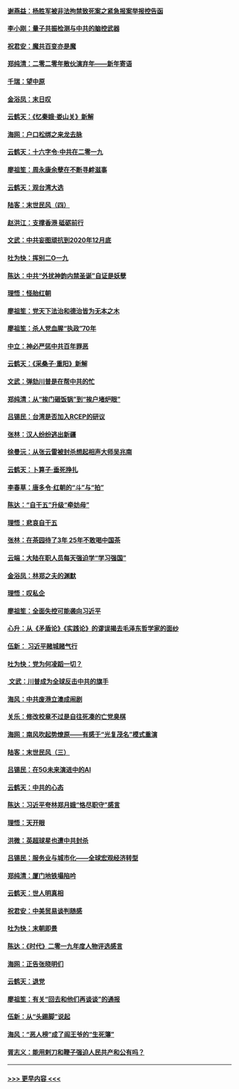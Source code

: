 #### [谢燕益：杨胜军被非法拘禁致死案之紧急报案举报控告函](../pages/nsc993/n11756134.md?t=01020333) 
#### [李小刚：量子共振检测与中共的脑控武器](../pages/nsc993/n11754518.md?t=01020333) 
#### [祝君安：魔共百变亦是魔](../pages/nsc993/n11754469.md?t=01020333) 
#### [郑纯清：二零二零年散伙演弃年——新年寄语](../pages/nsc993/n11754195.md?t=01020333) 
#### [千瑞：望中原](../pages/nsc993/n11754159.md?t=01020333) 
#### [金浴凤：末日叹](../pages/nsc993/n11752359.md?t=01020333) 
#### [云鹤天：《忆秦娥‧娄山关》新解](../pages/nsc993/n11752348.md?t=01020333) 
#### [海网：户口松绑之来龙去脉](../pages/nsc993/n11752328.md?t=01020333) 
#### [云鹤天：十六字令‧中共在二零一九](../pages/nsc993/n11752305.md?t=01020333) 
#### [廖祖笙：周永康余孽在不断寻衅滋事](../pages/nsc993/n11751013.md?t=01020333) 
#### [云鹤天：观台湾大选](../pages/nsc993/n11751007.md?t=01020333) 
#### [陆客：末世民风（四）](../pages/nsc993/n11749203.md?t=01020333) 
#### [赵洪江：支撑香港 砥砺前行](../pages/nsc993/n11748482.md?t=01020333) 
#### [文武：中共妄图顽抗到2020年12月底](../pages/nsc993/n11748446.md?t=01020333) 
#### [吐为快：挥别二O一九](../pages/nsc993/n11748411.md?t=01020333) 
#### [陈达：中共“外扰神韵内禁圣诞”自证是妖孽](../pages/nsc993/n11748226.md?t=01020333) 
#### [理悟：怪胎红朝](../pages/nsc993/n11748206.md?t=01020333) 
#### [廖祖笙：党天下法治和德治皆为无本之木](../pages/nsc993/n11748135.md?t=01020333) 
#### [廖祖笙：杀人党血腥“执政”70年](../pages/nsc993/n11745144.md?t=01020333) 
#### [中立：神必严惩中共百年罪恶](../pages/nsc993/n11744970.md?t=01020333) 
#### [云鹤天：《采桑子‧重阳》新解](../pages/nsc993/n11744948.md?t=01020333) 
#### [文武：弹劾川普是在帮中共的忙](../pages/nsc993/n11744758.md?t=01020333) 
#### [郑纯清：从“挨门砸饭锅”到“挨户堵炉眼”](../pages/nsc993/n11744745.md?t=01020333) 
#### [吕锡民：台湾是否加入RCEP的研议](../pages/nsc993/n11744701.md?t=01020333) 
#### [张林：汉人纷纷逃出新疆](../pages/nsc993/n11743530.md?t=01020333) 
#### [徐曼沅：从张云雷被封杀想起相声大师吴兆南](../pages/nsc993/n11741816.md?t=01020333) 
#### [云鹤天：卜算子‧垂死挣扎](../pages/nsc993/n11739956.md?t=01020333) 
#### [李春草：唐多令‧红朝的“斗”与“拍”](../pages/nsc993/n11739830.md?t=01020333) 
#### [陈达：“自干五”升级“牵妨母”](../pages/nsc993/n11739724.md?t=01020333) 
#### [理悟：悲哀自干五](../pages/nsc993/n11739547.md?t=01020333) 
#### [张林：在茶园待了3年 25年不敢喝中国茶](../pages/nsc993/n11739240.md?t=01020333) 
#### [云端：大陆在职人员每天强迫学“学习强国”](../pages/nsc993/n11738735.md?t=01020333) 
#### [金浴凤：林郑之夫的渊默](../pages/nsc993/n11737735.md?t=01020333) 
#### [理悟：叹私企](../pages/nsc993/n11737715.md?t=01020333) 
#### [廖祖笙：全面失控可能袭向习近平](../pages/nsc993/n11737704.md?t=01020333) 
#### [心升：从《矛盾论》《实践论》的谬误揭去毛泽东哲学家的面纱](../pages/nsc993/n11736962.md?t=01020333) 
#### [伍新： 习近平赌城赌气行](../pages/nsc993/n11736929.md?t=01020333) 
#### [吐为快：党为何凌蹈一切？](../pages/nsc993/n11736915.md?t=01020333) 
#### [ 文武：川普成为全球反击中共的旗手](../pages/nsc993/n11736882.md?t=01020333) 
#### [海风：中共废港立澳成闹剧](../pages/nsc993/n11735857.md?t=01020333) 
#### [关乐：修改校章不过是自往死凑的亡党臭棋](../pages/nsc993/n11735097.md?t=01020333) 
#### [海网：南风吹起势燎原——有感于“光复茂名”模式重演](../pages/nsc993/n11732308.md?t=01020333) 
#### [陆客：末世民风（三）](../pages/nsc993/n11732211.md?t=01020333) 
#### [吕锡民：在5G未来演进中的AI](../pages/nsc993/n11730010.md?t=01020333) 
#### [云鹤天：中共的心态](../pages/nsc993/n11729906.md?t=01020333) 
#### [陈达：习近平夸林郑月娥“恪尽职守”感言](../pages/nsc993/n11729881.md?t=01020333) 
#### [理悟：天开眼](../pages/nsc993/n11729699.md?t=01020333) 
#### [洪微：英超球星也遭中共封杀](../pages/nsc993/n11727243.md?t=01020333) 
#### [吕锡民：服务业与城市化——全球宏观经济转型](../pages/nsc993/n11725845.md?t=01020333) 
#### [郑纯清：厦门地铁塌陷吟](../pages/nsc993/n11725813.md?t=01020333) 
#### [云鹤天：世人明真相](../pages/nsc993/n11725621.md?t=01020333) 
#### [祝君安：中美贸易谈判随感](../pages/nsc993/n11725609.md?t=01020333) 
#### [吐为快：末朝即景](../pages/nsc993/n11723365.md?t=01020333) 
#### [陈达：《时代》二零一九年度人物评选感言](../pages/nsc993/n11723337.md?t=01020333) 
#### [海网：正告张晓明们](../pages/nsc993/n11723228.md?t=01020333) 
#### [云鹤天：退党](../pages/nsc993/n11723056.md?t=01020333) 
#### [廖祖笙：有关“回去和他们再谈谈”的通报](../pages/nsc993/n11722442.md?t=01020333) 
#### [伍新：从“头踢脚”说起](../pages/nsc993/n11722429.md?t=01020333) 
#### [海风：“恶人榜”成了阎王爷的“生死簿”](../pages/nsc993/n11722272.md?t=01020333) 
#### [胥志义：能用剌刀和鞭子强迫人民共产和公有吗？](../pages/nsc993/n11720569.md?t=01020333) 

----
#### [ >>> 更早内容 <<< ](../indexes/nsc993-earlier.md)

